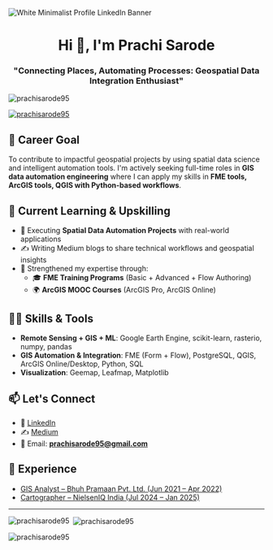 ![White Minimalist Profile LinkedIn Banner](https://github.com/prachisarode95/prachisarode95/assets/60979131/a9e94a2c-5440-48eb-a219-81f8ff350361)

<h1 align="center">Hi 👋, I'm Prachi Sarode</h1>
<h3 align="center">"Connecting Places, Automating Processes: Geospatial Data Integration Enthusiast"</h3>

<p align="left"> <img src="https://komarev.com/ghpvc/?username=prachisarode95&label=Profile%20views&color=0e75b6&style=flat" alt="prachisarode95" /> </p>

<p align="left"> <a href="https://github.com/ryo-ma/github-profile-trophy"><img src="https://github-profile-trophy.vercel.app/?username=prachisarode95" alt="prachisarode95" /></a> </p>

## 🎯 Career Goal
To contribute to impactful geospatial projects by using spatial data science and intelligent automation tools. I'm actively seeking full-time roles in **GIS data automation engineering** where I can apply my skills in **FME tools, ArcGIS tools, QGIS with Python-based workflows**.

## 🚀 Current Learning & Upskilling
- 🧪 Executing **Spatial Data Automation Projects** with real-world applications  
- ✍️ Writing Medium blogs to share technical workflows and geospatial insights  
- 📜 Strengthened my expertise through:
  - 🎓 **FME Training Programs** (Basic + Advanced + Flow Authoring)  
  - 🌍 **ArcGIS MOOC Courses** (ArcGIS Pro, ArcGIS Online)

## 👩‍💻 Skills & Tools
- **Remote Sensing + GIS + ML**: Google Earth Engine, scikit-learn, rasterio, numpy, pandas  
- **GIS Automation & Integration**: FME (Form + Flow), PostgreSQL, QGIS, ArcGIS Online/Desktop, Python, SQL  
- **Visualization**: Geemap, Leafmap, Matplotlib  

## 📫 Let's Connect
- 🔗 [LinkedIn](https://linkedin.com/in/prachisarode95)    
- ✍️ [Medium](https://medium.com/@prachisarode)  
- 📧 Email: **prachisarode95@gmail.com**

## 💼 Experience
- [GIS Analyst – Bhuh Pramaan Pvt. Ltd. (Jun 2021 – Apr 2022)](https://www.bhuhpramaan.com/)  
- [Cartographer – NielsenIQ India (Jul 2024 – Jan 2025)](https://nielseniq.com/global/en/)

---

<p><img align="left" src="https://github-readme-stats.vercel.app/api/top-langs?username=prachisarode95&show_icons=true&locale=en&layout=compact" alt="prachisarode95" /></p>

<p>&nbsp;<img align="center" src="https://github-readme-stats.vercel.app/api?username=prachisarode95&show_icons=true&locale=en" alt="prachisarode95" /></p>

<p><img align="center" src="https://github-readme-streak-stats.herokuapp.com/?user=prachisarode95&" alt="prachisarode95" /></p>
